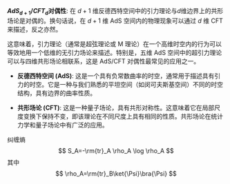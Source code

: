 **$AdS_{d+1}​/CFT_d$​ 对偶性**: 在 $d+1$ 维反德西特空间中的引力理论与$d$维边界上的共形场论是对偶的。换句话说，在 $d+1$ 维 AdS 空间内的物理现象可以通过 $d$ 维 CFT 来描述，反之亦然。

这意味着，引力理论（通常是超弦理论或 M 理论）在一个高维时空内的行为可以等效地用一个低维的无引力场论来描述。特别是，五维 AdS 空间中的超引力理论可以与四维共形场论相联系，这是 AdS/CFT 对偶性最常见的应用之一。

- **反德西特空间 (AdS)**: 这是一个具有负常数曲率的时空，通常用于描述具有引力的时空。它是一种与我们熟悉的平坦空间（如闵可夫斯基空间）不同的时空结构，具有边界的曲率性质。
    
- **共形场论 (CFT)**: 这是一种量子场论，具有共形对称性。这意味着它在局部尺度变换下保持不变，即该理论在不同尺度上具有相同的性质。共形场论在统计力学和量子场论中有广泛的应用。

纠缠熵
$$
S_A=-\rm{tr}_A \rho_A \log \rho_A
$$
其中
$$
\rho_A=\rm{tr}_B\ket{\Psi}\bra{\Psi}
$$